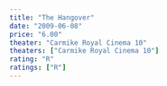 ```yaml
---
title: "The Hangover"
date: "2009-06-08"
price: "6.00"
theater: "Carmike Royal Cinema 10"
theaters: ["Carmike Royal Cinema 10"]
rating: "R"
ratings: ["R"]
---
```

